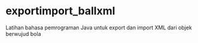 # exportimport_ballxml
Latihan bahasa pemrograman Java untuk export dan import XML dari objek berwujud bola
